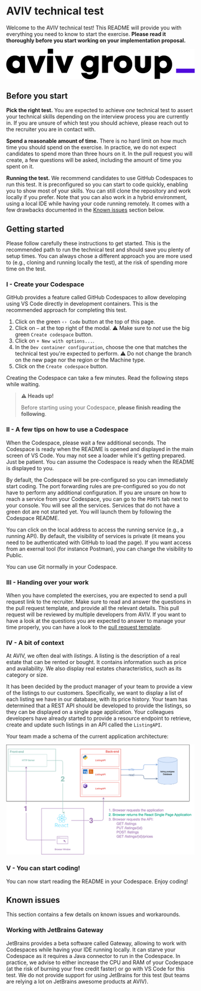 # AVIV technical test

Welcome to the AVIV technical test! This README will provide you with everything you need to know to start the exercise.
**Please read it thoroughly before you start working on your implementation proposal.**

![AVIV logo](./docs/aviv-logo.svg)

## Before you start

**Pick the right test.** You are expected to achieve *one* technical test to assert your technical skills depending on the interview process you are currently in. If you are unsure of which test you should achieve, please reach out to the recruiter you are in contact with.

**Spend a reasonable amount of time.** There is no hard limit on how much time you should spend on the exercise. In practice, we do not expect candidates
to spend more than three hours on it. In the pull request you will create, a few questions will be asked, including the amount of time you spent on it.

**Running the test.** We recommend candidates to use GitHub Codespaces to run this test. It is preconfigured so you can start to code quickly, enabling you
to show most of your skills. You can still clone the repository and work locally if you prefer. Note that you can also work in a hybrid environment, using
a local IDE while having your code running remotely. It comes with a few drawbacks documented in the [Known issues](#known-issues) section below.

## Getting started

Please follow carefully these instructions to get started. This is the recommended path to run the technical test and should save you plenty of setup times.
You can always chose a different approach you are more used to (e.g., cloning and running locally the test), at the risk of spending more time on the test.

### I - Create your Codespace

GitHub provides a feature called GitHub Codespaces to allow developing using VS Code directly in development containers. This is the recommended approach for
completing this test.

1. Click on the green `‹› Code` button at the top of this page.
2. Click on `⋯` at the top right of the modal. ⚠️ Make sure to *not* use the big green `Create codespace` button.
3. Click on `+ New with options...`.
4. In the `Dev container configuration`, choose the one that matches the technical test you're expected to perform. ⚠️ Do not change the branch on the new page nor the region or the Machine type.
5. Click on the `Create codespace` button.

Creating the Codespace can take a few minutes. Read the following steps while waiting.

> **⚠️ Heads up!**
> 
> Before starting using your Codespace, **please finish reading the following**.

### II - A few tips on how to use a Codespace

When the Codespace, please wait a few additional seconds. The Codespace is ready when the README is opened and displayed in the main screen of VS Code. You may
not see a loader while it's getting prepared. Just be patient. You can assume the Codespace is ready when the README is displayed to you.

By default, the Codespace will be pre-configured so you can immediately start coding. The port forwarding rules are pre-configured so you do not have to perform
any additional configuration. If you are unsure on how to reach a service from your Codespace, you can go to the `PORTS` tab next to your console. You will see
all the services. Services that do not have a green dot are not started yet. You will launch them by following the Codespace README.

You can click on the local address to access the running service (e.g., a running API). By default, the visibility of services is private (it means you need to
be authenticated with GitHub to load the page). If you want access from an exernal tool (for instance Postman), you can change the visibility to Public.

You can use Git normally in your Codespace.

### III - Handing over your work

When you have completed the exercises, you are expected to send a pull request link to the recruiter. Make sure to read and answer the questions in the
pull request template, and provide all the relevant details. This pull request will be reviewed by multiple developers from AVIV. If you want to have
a look at the questions you are expected to answer to manage your time properly, you can have a look to the [pull request template](./.github/pull_request_template.md).

### IV - A bit of context

At AVIV, we often deal with _listings_. A listing is the description of a real estate that can be rented or bought. It
contains information such as price and availability. We also display real estates characteristics, such as its category
or size.

It has been decided by the product manager of your team to provide a view of the listings to our customers. Specifically, we want to display
a list of each listing we have in our database, with its price history. Your team has determined that a REST
API should be developed to provide the listings, so they can be displayed on a single page application. Your colleagues developers have
already started to provide a resource endpoint to retrieve, create and update such listings in an API called the
`ListingAPI`.

Your team made a schema of the current application architecture:

![Application Architecture](./docs/Aviv-Technical-Test-Architecture.png "Application Architecture")

### V - You can start coding!

You can now start reading the README in your Codespace. Enjoy coding!

## Known issues

This section contains a few details on known issues and workarounds.

### Working with JetBrains Gateway

JetBrains provides a beta software called Gateway, allowing to work with Codespaces while having your IDE running locally. It can starve your Codespace as it
requires a Java connector to run in the Codespace. In practice, we advise to either increase the CPU and RAM of your Codespace (at the risk of burning your free
credit faster) or go with VS Code for this test. We do not provide support for using JetBrains for this test (but teams are relying a lot on JetBrains awesome 
products at AVIV).
